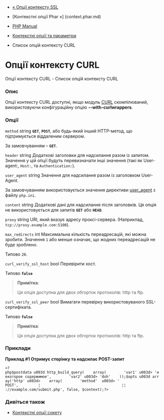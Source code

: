 - [« Опції контексту SSL](context.ssl.md)
- [Контекстні опції Phar »] (context.phar.md)

- [PHP Manual](index.md)
- [Контекстні опції та параметри](context.md)
- Список опцій контексту CURL

# Опції контексту CURL

Опції контексту CURL - Список опцій контексту CURL

### Опис

Опції контексту CURL доступні, якщо модуль
[CURL](intro.curl.md) скомпілюваний, використовуючи конфігураційну опцію
**--with-curlwrappers**.

### Опції

`method` string
**`GET`**, **`POST`**, або будь-який інший HTTP-метод, що підтримується
віддаленим сервером.

За замовчуванням – **`GET`**.

`header` string
Додаткові заголовки для надсилання разом із запитом. Значення у цій
опції будуть перевизначати інші значення (такі як User-agent:,
`Host:`, та `Authentication:`).

`user_agent` string
Значення для надсилання разом із заголовком User-Agent.

За замовчуванням використовується значення директиви
[user_agent](filesystem.configuration.md#ini.user-agent) з файлу
`php.ini`.

`content` string
Додаткові дані для надсилання після заголовків. Ця опція не
використовується для запитів **`GET`** або **`HEAD`**.

`proxy` string
URI, який вказує адресу проксі-сервера. (Наприклад,
`tcp://proxy.example.com:5100`).

`max_redirects` int
Максимальна кількість переадресацій, які можна зробити. Значення
`1` або менше означає, що жодних переадресацій не буде зроблено.

Типово `20`.

`curl_verify_ssl_host` bool
Перевірити хост.

Типово **`false`**

> **Примітка**:
>
> Ця опція доступна для двох обгорток протоколів: http та ftp.

`curl_verify_ssl_peer` bool
Вимагати перевірку використовуваного SSL-сертифіката.

Типово **`false`**

> **Примітка**:
>
> Ця опція доступна для двох обгорток протоколів: http та ftp.

### Приклади

**Приклад #1 Отримує сторінку та надсилає POST-запит**

` <?php$postdata u003d http_build_query(    array(        'var1' u003d> 'некоторое содержимое',        'var2' u003d> 'doh'    ));$opts u003d array('http' u003d>    array(        'method'  u003d> ' POST',         ¦                                     ¦¦ ://example.com/submit.php', false, $context);?> `

### Дивіться також

- [Контекстні опції сокету](context.socket.md)
